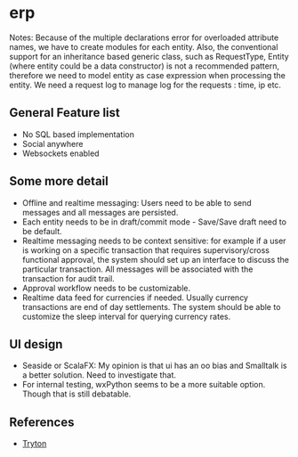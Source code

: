 erp
===
Notes: Because of the multiple declarations error for overloaded attribute names,
we have to create modules for each entity.
Also, the conventional support for an inheritance based generic class, such as
RequestType, Entity (where entity could be a data constructor) is not a recommended pattern, therefore we need to model entity as case expression when processing the entity.
We need a request log to manage log for the requests : time, ip etc.

## General Feature list
 * No SQL based implementation
 * Social anywhere
 * Websockets enabled

## Some more detail
 * Offline and realtime messaging: Users need to be able to send messages and all messages are persisted.
 * Each entity needs to be in draft/commit mode - Save/Save draft need to be default.
 * Realtime messaging needs to be context sensitive: for example if a user is working on a specific transaction that requires supervisory/cross functional approval, the system should set up an interface to discuss the particular transaction. All messages will be associated with the transaction for audit trail.
 * Approval workflow needs to be customizable.
 * Realtime data feed for currencies if needed. Usually currency transactions are end of day settlements. The system should be able to customize the sleep interval for querying currency rates.
 
## UI design
 * Seaside or ScalaFX: My opinion is that ui has an oo bias and Smalltalk is a better solution. Need to investigate that.
 * For internal testing, wxPython seems to be a more suitable option. Though that is still debatable.
 
## References
 * [Tryton](http://doc.tryton.org/3.0/index.html)
